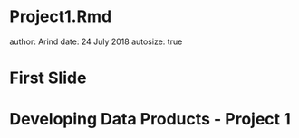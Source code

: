 Project1.Rmd
========================================================
author: Arind
date: 24 July 2018
autosize: true

First Slide
========================================================

# Developing Data Products - Project 1

